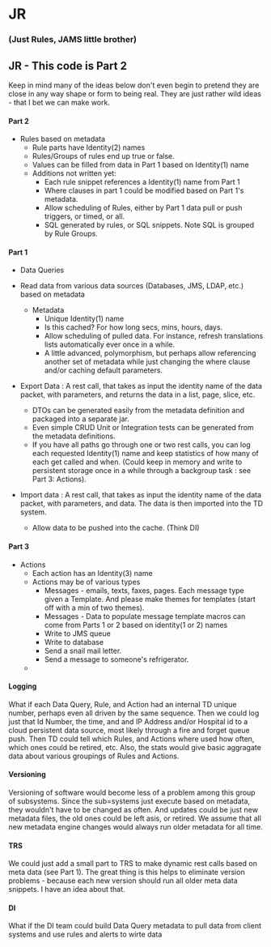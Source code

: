 # JR
### (Just Rules, JAMS little brother) 

## JR - This code is Part 2

Keep in mind many of the ideas below don't even begin to pretend they are close in any way shape or form
    to being real.   They are just rather wild ideas - that I bet we can make work.

#### Part 2 
* Rules based on metadata
   * Rule parts have Identity(2) names
   * Rules/Groups of rules end up true or false.
   * Values can be filled from data in Part 1 based on Identity(1) name
   * Additions not written yet:
        * Each rule snippet references a Identity(1) name from Part 1
        * Where clauses in part 1 could be modified based on Part 1's metadata.
        * Allow scheduling of Rules, either by Part 1 data pull or push triggers, or timed, or all.
        * SQL generated by rules, or SQL snippets.  Note SQL is grouped by Rule Groups.

#### Part 1
* Data Queries
* Read data from various data sources (Databases, JMS, LDAP, etc.) based on metadata
  * Metadata 
    * Unique Identity(1) name
    * Is this cached?  For how long secs, mins, hours, days.
    * Allow scheduling of pulled data.  For instance, refresh translations lists automatically ever once in a while.
    * A little advanced, polymorphism, but perhaps allow referencing another set of metadata while just changing the 
        where clause and/or caching default parameters.
        
* Export Data : A rest call, that takes as input the identity name of the data packet, with parameters, and returns
        the data in a list, page, slice, etc.
  * DTOs can be generated easily from the metadata definition and packaged into a separate jar.
  * Even simple CRUD Unit or Integration tests can be generated from the metadata definitions.
  * If you have all paths go through one or two rest calls, you can log each requested Identity(1) name
        and keep statistics of how many of each get called and when.  (Could keep in memory and write to 
        persistent storage once in a while through a backgroup task : see Part 3: Actions).
        
* Import data : A rest call, that takes as input the identity name of the data packet, with parameters, and data.
    The data is then imported into the TD system.    
    * Allow data to be pushed into the cache. (Think DI)

#### Part 3
* Actions
   * Each action has an Identity(3) name
   * Actions may be of various types 
        * Messages - emails, texts, faxes, pages.  Each message type given a Template.  And please
            make themes for templates (start off with a min of two themes).
        * Messages - Data to populate message template macros can come from Parts 1 or 2 based on identity(1 or 2) names
        * Write to JMS queue
        * Write to database
        * Send a snail mail letter.
        * Send a message to someone's refrigerator.
   *         
        
#### Logging
 What if each Data Query, Rule, and Action had an internal TD unique number, perhaps even all driven by the same sequence.
 Then we could log just that Id Number, the time, and and IP Address and/or Hospital id to a cloud persistent 
 data source, most likely through a fire and forget queue push.  Then TD could tell which Rules, and Actions 
 where used how often, which ones could be retired, etc.  Also, the stats would give basic aggragate data about
 various groupings of Rules and Actions.
 
#### Versioning
 Versioning of software would become less of a problem among this group of subsystems.  Since the sub=systems just 
 execute based on metadata, they wouldn't have to be changed as often.  And updates could be just new metadata files,
 the old ones could be left asis, or retired.  We assume that all new metadata engine changes would always run
 older metadata for all time.

#### TRS 
 We could just add a small part to TRS to make dynamic rest calls based on meta data (see Part 1).  The great 
 thing is this helps to eliminate version problems - because each new version should run all older 
 meta data snippets.  I have an idea about that.

#### DI
 What if the DI team could build Data Query metadata to pull data from client systems and use rules and alerts to 
wirte data
           

  